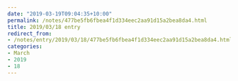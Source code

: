 ```yaml
---
date: "2019-03-19T09:04:35+10:00"
permalink: /notes/477be5fb6fbea4f1d334eec2aa91d15a2bea8da4.html
title: 2019/03/18 entry
redirect_from:
- /notes/entry/2019/03/18/477be5fb6fbea4f1d334eec2aa91d15a2bea8da4.html
categories:
- March
- 2019
- 18
---
```

